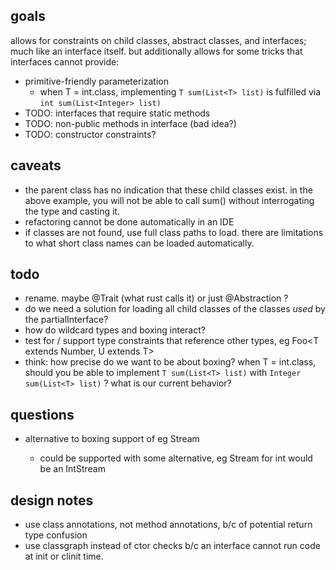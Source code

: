 ## goals

allows for constraints on child classes, abstract classes, and interfaces; much like an interface itself.
but additionally allows for some tricks that interfaces cannot provide:
  - primitive-friendly parameterization
    - when T = int.class, implementing `T sum(List<T> list)` is fulfilled via `int sum(List<Integer> list)`
  - TODO: interfaces that require static methods
  - TODO: non-public methods in interface (bad idea?)
  - TODO: constructor constraints?

## caveats
- the parent class has no indication that these child classes exist. in the above example, you will not
  be able to call sum() without interrogating the type and casting it.
- refactoring cannot be done automatically in an IDE
- if classes are not found, use full class paths to load. there are limitations to what short class names
  can be loaded automatically.

## todo
- rename. maybe @Trait (what rust calls it) or just @Abstraction ?
- do we need a solution for loading all child classes of the classes *used* by the partialInterface?
- how do wildcard types and boxing interact?
- test for / support type constraints that reference other types, eg Foo<T extends Number, U extends T>
- think: how precise do we want to be about boxing? when T = int.class, should you be able to implement
   `T sum(List<T> list)` with `Integer sum(List<T> list)` ? what is our current behavior?

## questions
- alternative to boxing support of eg Stream<T>
  - could be supported with some alternative, eg Stream<T> for int would be an IntStream

## design notes
- use class annotations, not method annotations, b/c of potential return type confusion
- use classgraph instead of ctor checks b/c an interface cannot run code at init or clinit time.
